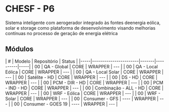 # CHESF - P6

Sistema inteligente com aerogerador integrado às fontes deenergia eólica, solar e storage como plataforma de desenvolvimento visando melhorias contínuas no processo de geração de energia elétrica

## Módulos

| #   | Modelo                | Repositório  | Status |
|-----|-----------------------|-------|----------|-----|
| 00  | QA - Global           | CORE  | WRAPPER  | --- |
| 00  | QA - Local Eólica     | CORE  | WRAPPER  | --- |
| 00  | QA - Local Solar      | CORE  | WRAPPER  | --- |
| 00  | Satélite - HD         | CORE  | WRAPPER  | --- |
| 00  | DS - HD               | CORE  | WRAPPER  | --- |
| 00  | PCM - DIR - HD        | CORE  | WRAPPER  | --- |
| 00  | PCM - IND - HD        | CORE  | WRAPPER  | --- |
| 00  | Combinação - ALL - HD | CORE  | WRAPPER  | --- |
| 00  | WRF - Eólica          | CORE  | WRAPPER  | --- |
| 00  | WRF - Solar           | CORE  | WRAPPER  | --- |
| 00  | Consumer - GFS        | ----  | WRAPPER  | --- |
| 00  | Consumer - GOES 19    | ----  | WRAPPER  | --- |
